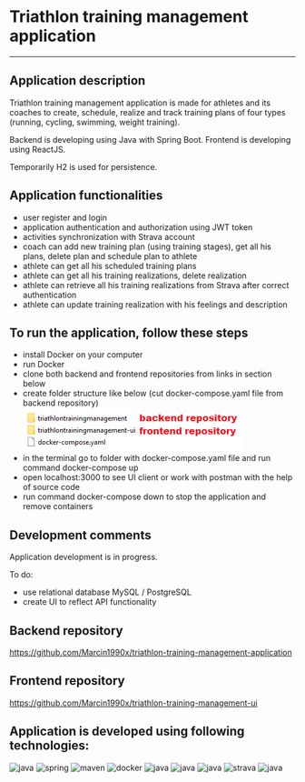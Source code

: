 # Triathlon training management application

<hr>

## Application description

Triathlon training management application is made for athletes and its coaches to create, schedule, realize and track training plans
of four types (running, cycling, swimming, weight training).

Backend is developing using Java with Spring Boot.
Frontend is developing using ReactJS.

Temporarily H2 is used for persistence.

## Application functionalities

- user register and login 
- application authentication and authorization using JWT token
- activities synchronization with Strava account
- coach can add new training plan (using training stages), get all his plans, delete plan and schedule plan to athlete
- athlete can get all his scheduled training plans
- athlete can get all his training realizations, delete realization
- athlete can retrieve all his training realizations from Strava after correct authentication
- athlete can update training realization with his feelings and description

## To run the application, follow these steps
- install Docker on your computer
- run Docker
- clone both backend and frontend repositories from links in section below
- create folder structure like below (cut docker-compose.yaml file from backend repository)
  <img src="https://github.com/Marcin1990x/triathlon-training-management-application/blob/master/folderStructReadme.png?raw=true"/>
- in the terminal go to folder with docker-compose.yaml file and run command docker-compose up
- open localhost:3000 to see UI client or work with postman with the help of source code
- run command docker-compose down to stop the application and remove containers

## Development comments

Application development is in progress.

To do:
 - use relational database MySQL / PostgreSQL
 - create UI to reflect API functionality

## Backend repository
https://github.com/Marcin1990x/triathlon-training-management-application
## Frontend repository
https://github.com/Marcin1990x/triathlon-training-management-ui

## Application is developed using following technologies:
<p align="left">
    <img src="https://ultimateqa.com/wp-content/uploads/2020/12/Java-logo-icon-1.png" alt="java" width="80" height="50"/> 
    <img src="https://e4developer.com/wp-content/uploads/2018/01/spring-boot.png" alt="spring" width="90" height="50"/> 
    <img src="https://upload.wikimedia.org/wikipedia/commons/thumb/5/52/Apache_Maven_logo.svg/1280px-Apache_Maven_logo.svg.png" alt="maven" width="" height="36"/>
    <img src="https://cdn4.iconfinder.com/data/icons/logos-and-brands/512/97_Docker_logo_logos-512.png" alt="docker" width="" height="50"/>
    <img src="https://faq.o2switch.fr/_media/tuto-rapide/o2switch-deployer-react.js.png" alt="java" width="" height="50"/>
    <img src="https://jaki-jezyk-programowania.pl/img/technologies/javascript.png" alt="java" width="" height="50"/>
    <img src="https://junit.org/junit4/images/junit5-banner.png" alt="java" width="" height="50"/>
    <img src="https://encrypted-tbn0.gstatic.com/images?q=tbn:ANd9GcQqvMgiH1EtBx1yqq1YurzOCwZKPzHDotG_2A&usqp=CAU.jpg" alt="strava" width="" height="50"/>
    <img src="https://javadoc.io/static/org.mockito/mockito-core/1.9.5/org/mockito/logo.jpg" alt="java" width="" height="50"/>
</p>
